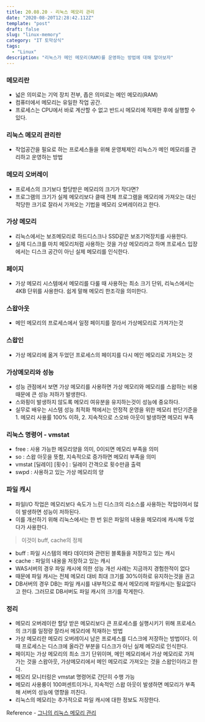 ```yaml
---
title: 20.08.20 - 리눅스 메모리 관리
date: "2020-08-20T12:28:42.112Z"
template: "post"
draft: false
slug: "linux-memory"
category: "IT 토막상식"
tags:
  - "Linux"
description: "리눅스가 메인 메모리(RAM)를 운영하는 방법에 대해 알아보자"
---
```


### 메모리란
- 넓은 의미로는 기억 장치 전부, 좁은 의미로는 메인 메모리(RAM)
- 컴퓨터에서 메모리는 유일한 작업 공간.
- 프로세스는 CPU에서 바로 계산할 수 없고 반드시 메모리에 적재한 후에 실행할 수 있다.

### 리눅스 메모리 관리란
- 작업공간을 필요로 하는 프로세스들을 위해 운영체제인 리눅스가 메인 메모리를 관리하고 운영하는 방법

### 메모리 오버레이
- 프로세스의 크기보다 할당받은 메모리의 크기가 작다면? 
- 프로그램의 크기가 실제 메모리보다 클때 전체 프로그램을 메모리에 가져오는 대신 적당한 크기로 잘라서 가져오는 기법을 메모리 오버레이라고 한다.

### 가상 메모리
- 리눅스에서는 보조메모리로 하드디스크나 SSD같은 보조기억장치를 사용한다.
- 실제 디스크를 마치 메모리처럼 사용하는 것을 가상 메모리라고 하며 프로세스 입장에서는 디스크 공간이 아닌 실제 메모리를 인식한다.

### 페이지
- 가상 메모리 시스템에서 메모리를 다룰 때 사용하는 최소 크기 단위, 리눅스에서는 4KB 단위를 사용한다. 쉽게 말해 메모리 한조각을 의미한다.

### 스왑아웃
- 메인 메모리의 프로세스에서 일정 페이지를 잘라서 가상메모리로 가져가는것
### 스왑인
- 가상 메모리에 옮겨 두었던 프로세스의 페이지를 다시 메인 메모리로 가져오는 것


### 가상메모리와 성능
- 성능 관점에서 보면 가상 메모리를 사용하면 가상 메모리와 메모리를 스왑하는 비용때문에 큰 성능 저하가 발생한다.
- 스와핑이 발생하지 않도록 메모리 여유분을 유지하는것이 성능에 중요하다.
- 실무로 배우는 시스템 성능 최적화 책에서는 안정적 운영을 위한 메모리 판단기준을 1. 메모리 사용률 100% 이하, 2. 지속적으로 스오바 아웃이 발생하면 메모리 부족

### 리눅스 명령어 - vmstat
- free : 사용 가능한 메모리양을 의미, 0이되면 메모리 부족을 의미
- so : 스왑 아웃을 뜻함, 지속적으로 증가하면 메모리 부족을 의미
- vmstat [딜레이] [횟수] : 딜레이 간격으로 횟수만큼 출력
- swpd : 사용하고 있는 가상 메모리의 양

### 파일 캐시
- 파일I/O 작업은 메모리보다 속도가 느린 디스크의 리소스를 사용하는 작업이여서 많이 발생하면 성능이 저하된다.
- 이를 개선하기 위해 리눅스에서는 한 번 읽은 파일의 내용을 메모리에 캐시해 두었다가 사용한다.
 > 이것이 buff, cache의 정체
- buff : 파일 시스템의 메타 데이터와 관련된 블록들을 저장하고 있는 캐시
- cache : 파일의 내용을 저장하고 있는 캐시
- WAS서버의 경우 파일 캐시에 의한 성능 개선 사례는 지금까지 경험한적이 없다
- 때문에 파일 캐시는 전체 메모리 대비 최대 크기를 30%이하로 유지하는것을 권고
- DB서버의 경우 DB는 파일 캐시를 내부적으로 해서 메모리에 파일캐시는 필요없다고 한다. 그러므로 DB서버도 파일 캐시의 크기를 작게한다.

### 정리
- 메모리 오버레이란 할당 받은 메모리보다 큰 프로세스를 실행시키기 위해 프로세스의 크기를 일정량 잘라서 메모리에 적재하는 방법
- 가상 메모리란 메모리 오버레이시 남은 프로세스를 디스크에 저장하는 방법이다. 이때 프로세스는 디스크에 올라간 부분을 디스크가 아닌 실제 메모리로 인식한다.
- 페이지는 가상 메모리의 최소 크기 단위이며, 메인 메모리에서 가상 메모리로 가져가는 것을 스왑아웃, 가상메모리에서 메인 메모리로 가져오는 것을 스왑인이라고 한다.
- 메모리 모니터링은 vmstat 명령어로 간단히 수행 가능
- 메모리 사용륭이 100퍼센트이거나, 지속적인 스왑 아웃이 발생하면 메모리가 부족해 서버의 성능에 영향을 끼친다.
- 리눅스의 메모리는 추가적으로 파일 캐시에 대한 정보도 저장한다.


Reference - [그니의 리눅스 메모리 관리](https://youtu.be/OPdjLaW0flU)
